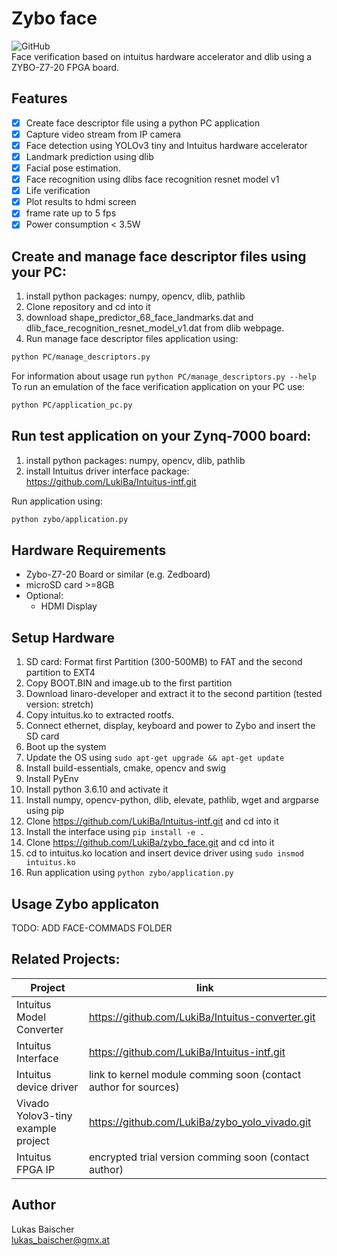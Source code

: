 # Zybo face
![GitHub](https://img.shields.io/github/license/LukiBa/zybo_yolo)  
Face verification based on intuitus hardware accelerator and dlib using a ZYBO-Z7-20 FPGA board. 

## Features
- [x] Create face descriptor file using a python PC application
- [x] Capture video stream from IP camera
- [x] Face detection using YOLOv3 tiny and Intuitus hardware accelerator
- [x] Landmark prediction using dlib
- [x] Facial pose estimation. 
- [x] Face recognition using dlibs face recognition resnet model v1
- [x] Life verification 
- [x] Plot results to hdmi screen
- [x] frame rate up to 5 fps
- [x] Power consumption < 3.5W 

## Create and manage face descriptor files using your PC:
1. install python packages: numpy, opencv, dlib, pathlib
2. Clone repository and cd into it
3. download shape_predictor_68_face_landmarks.dat and dlib_face_recognition_resnet_model_v1.dat from dlib webpage.
4. Run manage face descriptor files application using:
````sh
python PC/manage_descriptors.py
````
For information about usage run ``python PC/manage_descriptors.py --help``
To run an emulation of the face verification application on your PC use:
````sh
python PC/application_pc.py
````

## Run test application on your Zynq-7000 board:
1. install python packages: numpy, opencv, dlib, pathlib
2. install Intuitus driver interface package: <https://github.com/LukiBa/Intuitus-intf.git>

Run application using:
````sh
python zybo/application.py
````

## Hardware Requirements
- Zybo-Z7-20 Board or similar (e.g. Zedboard)
- microSD card >=8GB 
- Optional:
    - HDMI Display 

## Setup Hardware
1. SD card: Format first Partition (300-500MB) to FAT and the second partition to EXT4
2. Copy BOOT.BIN and image.ub to the first partition 
3. Download linaro-developer and extract it to the second partition (tested version: stretch)
4. Copy intuitus.ko to extracted rootfs.
5. Connect ethernet, display, keyboard and power to Zybo and insert the SD card
6. Boot up the system
7. Update the OS using ``sudo apt-get upgrade && apt-get update``
8. Install build-essentials, cmake, opencv and swig
9. Install PyEnv
10. Install python 3.6.10 and activate it
11. Install numpy, opencv-python, dlib, elevate, pathlib, wget and argparse using pip 
12. Clone <https://github.com/LukiBa/Intuitus-intf.git> and cd into it
13. Install the interface using ``pip install -e .`` 
14. Clone <https://github.com/LukiBa/zybo_face.git> and cd into it
15. cd to intuitus.ko location and insert device driver using ``sudo insmod intuitus.ko``
16. Run application using ``python zybo/application.py``

## Usage Zybo applicaton
TODO: ADD FACE-COMMADS FOLDER

## Related Projects: 
| Project | link |
| ------ | ------ |
| Intuitus Model Converter | <https://github.com/LukiBa/Intuitus-converter.git> |
| Intuitus Interface | https://github.com/LukiBa/Intuitus-intf.git |
| Intuitus device driver | link to kernel module comming soon (contact author for sources) |
| Vivado Yolov3-tiny example project | https://github.com/LukiBa/zybo_yolo_vivado.git |
| Intuitus FPGA IP | encrypted trial version comming soon (contact author) |

## Author
Lukas Baischer   
lukas_baischer@gmx.at
